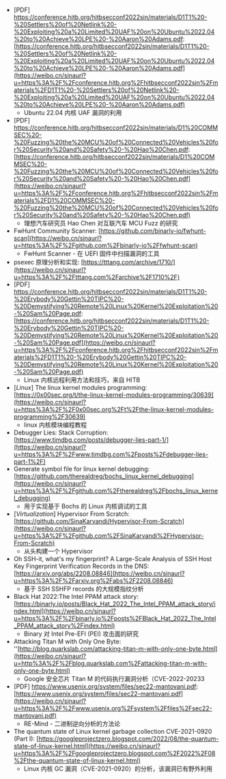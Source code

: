 * [PDF] https://conference.hitb.org/hitbsecconf2022sin/materials/D1T1%20-%20Settlers%20of%20Netlink%20-%20Exploiting%20a%20Limited%20UAF%20on%20Ubuntu%2022.04%20to%20Achieve%20LPE%20-%20Aaron%20Adams.pdf:
  [https://conference.hitb.org/hitbsecconf2022sin/materials/D1T1%20-%20Settlers%20of%20Netlink%20-%20Exploiting%20a%20Limited%20UAF%20on%20Ubuntu%2022.04%20to%20Achieve%20LPE%20-%20Aaron%20Adams.pdf](https://weibo.cn/sinaurl?u=https%3A%2F%2Fconference.hitb.org%2Fhitbsecconf2022sin%2Fmaterials%2FD1T1%20-%20Settlers%20of%20Netlink%20-%20Exploiting%20a%20Limited%20UAF%20on%20Ubuntu%2022.04%20to%20Achieve%20LPE%20-%20Aaron%20Adams.pdf)
  * Ubuntu 22.04 内核 UAF 漏洞的利用
* [PDF] https://conference.hitb.org/hitbsecconf2022sin/materials/D1%20COMMSEC%20-%20Fuzzing%20the%20MCU%20of%20Connected%20Vehicles%20for%20Security%20and%20Safety%20-%20Hao%20Chen.pdf:
  [https://conference.hitb.org/hitbsecconf2022sin/materials/D1%20COMMSEC%20-%20Fuzzing%20the%20MCU%20of%20Connected%20Vehicles%20for%20Security%20and%20Safety%20-%20Hao%20Chen.pdf](https://weibo.cn/sinaurl?u=https%3A%2F%2Fconference.hitb.org%2Fhitbsecconf2022sin%2Fmaterials%2FD1%20COMMSEC%20-%20Fuzzing%20the%20MCU%20of%20Connected%20Vehicles%20for%20Security%20and%20Safety%20-%20Hao%20Chen.pdf)
  - 理想汽车研究员 Hao Chen 对互联汽车 MCU Fuzz 的研究
* FwHunt Community Scanner:
  [https://github.com/binarly-io/fwhunt-scan](https://weibo.cn/sinaurl?u=https%3A%2F%2Fgithub.com%2Fbinarly-io%2Ffwhunt-scan)
  - FwHunt Scanner - 在 UEFI 固件中扫描漏洞的工具 
* psexec 原理分析和实现:
  [https://tttang.com/archive/1710/](https://weibo.cn/sinaurl?u=https%3A%2F%2Ftttang.com%2Farchive%2F1710%2F)
* [PDF] https://conference.hitb.org/hitbsecconf2022sin/materials/D1T1%20-%20Erybody%20Gettin%20TIPC%20-%20Demystifying%20Remote%20Linux%20Kernel%20Exploitation%20-%20Sam%20Page.pdf:
  [https://conference.hitb.org/hitbsecconf2022sin/materials/D1T1%20-%20Erybody%20Gettin%20TIPC%20-%20Demystifying%20Remote%20Linux%20Kernel%20Exploitation%20-%20Sam%20Page.pdf](https://weibo.cn/sinaurl?u=https%3A%2F%2Fconference.hitb.org%2Fhitbsecconf2022sin%2Fmaterials%2FD1T1%20-%20Erybody%20Gettin%20TIPC%20-%20Demystifying%20Remote%20Linux%20Kernel%20Exploitation%20-%20Sam%20Page.pdf)
  - Linux 内核远程利用方法和技巧，来自 HITB 
* [*Linux*] The linux kernel modules programming:
  [https://0x00sec.org/t/the-linux-kernel-modules-programming/30639](https://weibo.cn/sinaurl?u=https%3A%2F%2F0x00sec.org%2Ft%2Fthe-linux-kernel-modules-programming%2F30639)
  - linux 内核模块编程教程
* Debugger Lies: Stack Corruption:
  [https://www.timdbg.com/posts/debugger-lies-part-1/](https://weibo.cn/sinaurl?u=https%3A%2F%2Fwww.timdbg.com%2Fposts%2Fdebugger-lies-part-1%2F)
* Generate symbol file for linux kernel debugging:
  [https://github.com/therealdreg/bochs_linux_kernel_debugging](https://weibo.cn/sinaurl?u=https%3A%2F%2Fgithub.com%2Ftherealdreg%2Fbochs_linux_kernel_debugging)
  - 用于实现基于 Bochs 的 Linux 内核调试的工具
* [*Virtualization*] Hypervisor From Scratch:
  [https://github.com/SinaKarvandi/Hypervisor-From-Scratch](https://weibo.cn/sinaurl?u=https%3A%2F%2Fgithub.com%2FSinaKarvandi%2FHypervisor-From-Scratch)
  - 从头构建一个 Hypervisor
* Oh SSH-it, what's my fingerprint? A Large-Scale Analysis of SSH Host Key Fingerprint Verification Records in the DNS:
  [https://arxiv.org/abs/2208.08846](https://weibo.cn/sinaurl?u=https%3A%2F%2Farxiv.org%2Fabs%2F2208.08846)
  - 基于 SSH SSHFP records 的大规模指纹分析
* Black Hat 2022:The Intel PPAM attack story:
  [https://binarly.io/posts/Black_Hat_2022_The_Intel_PPAM_attack_story/index.html](https://weibo.cn/sinaurl?u=https%3A%2F%2Fbinarly.io%2Fposts%2FBlack_Hat_2022_The_Intel_PPAM_attack_story%2Findex.html)
  - Binary 对 Intel Pre-EFI (PEI) 攻击面的研究
* Attacking Titan M with Only One Byte:
  ''[http://blog.quarkslab.com/attacking-titan-m-with-only-one-byte.html](https://weibo.cn/sinaurl?u=http%3A%2F%2Fblog.quarkslab.com%2Fattacking-titan-m-with-only-one-byte.html)
  * Google 安全芯片 Titan M 的代码执行漏洞分析（CVE-2022-20233
* [PDF] https://www.usenix.org/system/files/sec22-mantovani.pdf:
  [https://www.usenix.org/system/files/sec22-mantovani.pdf](https://weibo.cn/sinaurl?u=https%3A%2F%2Fwww.usenix.org%2Fsystem%2Ffiles%2Fsec22-mantovani.pdf)
  - RE-Mind - 二进制逆向分析的方法论
* The quantum state of Linux kernel garbage collection CVE-2021-0920 (Part I):
  [https://googleprojectzero.blogspot.com/2022/08/the-quantum-state-of-linux-kernel.html](https://weibo.cn/sinaurl?u=https%3A%2F%2Fgoogleprojectzero.blogspot.com%2F2022%2F08%2Fthe-quantum-state-of-linux-kernel.html)
  - Linux 内核 GC 漏洞（CVE-2021-0920）的分析，该漏洞已有野外利用